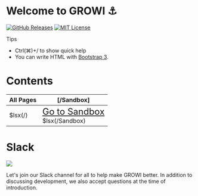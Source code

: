# Welcome to GROWI :anchor:

[![GitHub Releases](https://img.shields.io/github/release/weseek/growi.svg)](https://github.com/weseek/growi/releases/latest)
[![MIT License](https://img.shields.io/badge/license-MIT-blue.svg?style=flat)](LICENSE)

<div class="card">
  <div class="card-header">Tips</div>
  <div class="card-body"><ul>
    <li>Ctrl(⌘)+/ to show quick help</li>
    <li>You can write HTML with <a href="https://getbootstrap.com/docs/3.3/css/">Bootstrap 3</a>.</li>
  </ul></div>
</div>

<div class="clearfix"></div>

Contents
=========

|All Pages|[/Sandbox]|
| --- | --- |
| $lsx(/) | <div class="alert alert-success"><span style="font-size: x-large;"><i class="icon-check"></i> [Go to Sandbox](/Sandbox)</span></div> $lsx(/Sandbox)|

Slack
=====

<a href="https://growi-slackin.weseek.co.jp/"><img src="https://growi-slackin.weseek.co.jp/badge.svg"></a>

Let's join our Slack channel for all to help make GROWI better.
In addition to discussing development, we also accept questions at the time of introduction.
